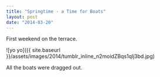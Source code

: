 ```yaml
---
title: "Springtime - a Time for Boats"
layout: post
date: "2014-03-20"
---
```


First weekend on the terrace.

![yo yo]({{ site.baseurl }}/assets/images/2014/tumblr_inline_n2moidZBqs1qlj3bd.jpg)

All the boats were dragged out.
